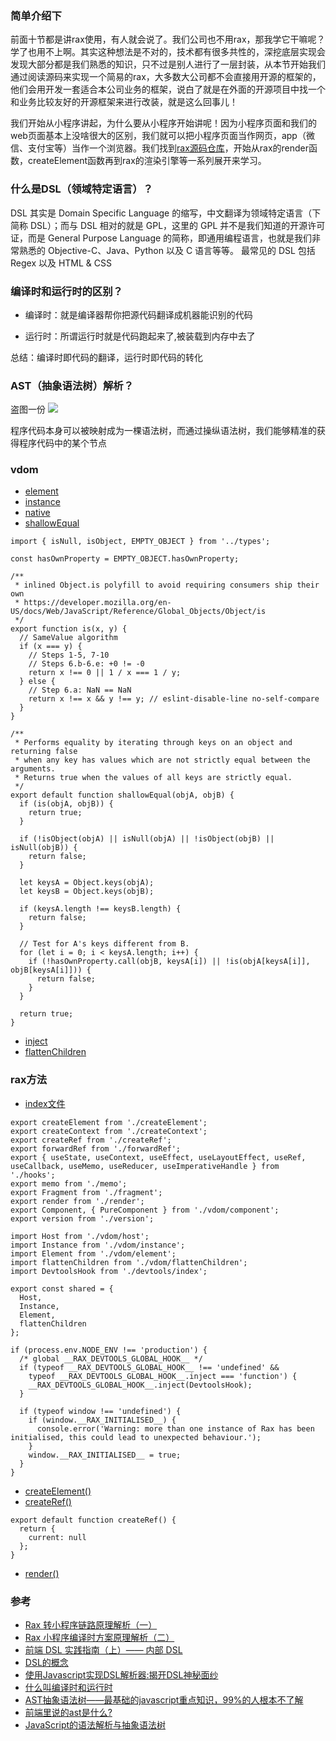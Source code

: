 
### 简单介绍下
前面十节都是讲rax使用，有人就会说了。我们公司也不用rax，那我学它干嘛呢？学了也用不上啊。其实这种想法是不对的，技术都有很多共性的，深挖底层实现会发现大部分都是我们熟悉的知识，只不过是别人进行了一层封装，从本节开始我们通过阅读源码来实现一个简易的rax，大多数大公司都不会直接用开源的框架的，他们会用开发一套适合本公司业务的框架，说白了就是在外面的开源项目中找一个和业务比较友好的开源框架来进行改装，就是这么回事儿！

我们开始从小程序讲起，为什么要从小程序开始讲呢！因为小程序页面和我们的web页面基本上没啥很大的区别，我们就可以把小程序页面当作网页，app（微信、支付宝等）当作一个浏览器。我们找到[rax源码仓库](https://github.com/alibaba/rax/tree/master/packages)，开始从rax的render函数，createElement函数再到rax的渲染引擎等一系列展开来学习。

### 什么是DSL（领域特定语言）？  
DSL 其实是 Domain Specific Language 的缩写，中文翻译为领域特定语言（下简称 DSL）；而与 DSL 相对的就是 GPL，这里的 GPL 并不是我们知道的开源许可证，而是 General Purpose Language 的简称，即通用编程语言，也就是我们非常熟悉的 Objective-C、Java、Python 以及 C 语言等等。
最常见的 DSL 包括 Regex 以及 HTML & CSS

### 编译时和运行时的区别？  
- 编译时：就是编译器帮你把源代码翻译成机器能识别的代码

- 运行时：所谓运行时就是代码跑起来了,被装载到内存中去了

总结：编译时即代码的翻译，运行时即代码的转化

### AST（抽象语法树）解析？  
盗图一份
![](http://dl2.iteye.com/upload/attachment/0110/0833/7be2e1f3-c60a-3d85-b265-8856896db6f1.png)

程序代码本身可以被映射成为一棵语法树，而通过操纵语法树，我们能够精准的获得程序代码中的某个节点


### vdom
- [element](https://github.com/alibaba/rax/blob/master/packages/rax/src/vdom/element.js)  
- [instance](https://github.com/alibaba/rax/blob/master/packages/rax/src/vdom/instance.js)  
- [native](https://github.com/alibaba/rax/blob/master/packages/rax/src/vdom/native.js)  
- [shallowEqual](https://github.com/alibaba/rax/blob/master/packages/rax/src/vdom/shallowEqual.js)  
```
import { isNull, isObject, EMPTY_OBJECT } from '../types';

const hasOwnProperty = EMPTY_OBJECT.hasOwnProperty;

/**
 * inlined Object.is polyfill to avoid requiring consumers ship their own
 * https://developer.mozilla.org/en-US/docs/Web/JavaScript/Reference/Global_Objects/Object/is
 */
export function is(x, y) {
  // SameValue algorithm
  if (x === y) {
    // Steps 1-5, 7-10
    // Steps 6.b-6.e: +0 != -0
    return x !== 0 || 1 / x === 1 / y;
  } else {
    // Step 6.a: NaN == NaN
    return x !== x && y !== y; // eslint-disable-line no-self-compare
  }
}

/**
 * Performs equality by iterating through keys on an object and returning false
 * when any key has values which are not strictly equal between the arguments.
 * Returns true when the values of all keys are strictly equal.
 */
export default function shallowEqual(objA, objB) {
  if (is(objA, objB)) {
    return true;
  }

  if (!isObject(objA) || isNull(objA) || !isObject(objB) || isNull(objB)) {
    return false;
  }

  let keysA = Object.keys(objA);
  let keysB = Object.keys(objB);

  if (keysA.length !== keysB.length) {
    return false;
  }

  // Test for A's keys different from B.
  for (let i = 0; i < keysA.length; i++) {
    if (!hasOwnProperty.call(objB, keysA[i]) || !is(objA[keysA[i]], objB[keysA[i]])) {
      return false;
    }
  }

  return true;
}
```
- [inject](https://github.com/alibaba/rax/blob/master/packages/rax/src/vdom/inject.js)  
- [flattenChildren](https://github.com/alibaba/rax/blob/master/packages/rax/src/vdom/flattenChildren.js)  


### rax方法  
- [index文件](https://github.com/alibaba/rax/blob/master/packages/rax/src/index.js)
```
export createElement from './createElement';
export createContext from './createContext';
export createRef from './createRef';
export forwardRef from './forwardRef';
export { useState, useContext, useEffect, useLayoutEffect, useRef, useCallback, useMemo, useReducer, useImperativeHandle } from './hooks';
export memo from './memo';
export Fragment from './fragment';
export render from './render';
export Component, { PureComponent } from './vdom/component';
export version from './version';

import Host from './vdom/host';
import Instance from './vdom/instance';
import Element from './vdom/element';
import flattenChildren from './vdom/flattenChildren';
import DevtoolsHook from './devtools/index';

export const shared = {
  Host,
  Instance,
  Element,
  flattenChildren
};

if (process.env.NODE_ENV !== 'production') {
  /* global __RAX_DEVTOOLS_GLOBAL_HOOK__ */
  if (typeof __RAX_DEVTOOLS_GLOBAL_HOOK__ !== 'undefined' &&
    typeof __RAX_DEVTOOLS_GLOBAL_HOOK__.inject === 'function') {
    __RAX_DEVTOOLS_GLOBAL_HOOK__.inject(DevtoolsHook);
  }

  if (typeof window !== 'undefined') {
    if (window.__RAX_INITIALISED__) {
      console.error('Warning: more than one instance of Rax has been initialised, this could lead to unexpected behaviour.');
    }
    window.__RAX_INITIALISED__ = true;
  }
}
```
- [createElement()](https://github.com/alibaba/rax/blob/master/packages/rax/src/createElement.js)  
- [createRef()](https://github.com/alibaba/rax/blob/master/packages/rax/src/createRef.js)  
```
export default function createRef() {
  return {
    current: null
  };
}
```

- [render()](https://github.com/alibaba/rax/blob/master/packages/rax/src/render.js)  



### 参考  
- [Rax 转小程序链路原理解析（一）](https://zhuanlan.zhihu.com/p/100198414?from=singlemessage)  
- [Rax 小程序编译时方案原理解析（二）](https://zhuanlan.zhihu.com/p/160811912)  
- [前端 DSL 实践指南（上）—— 内部 DSL](https://zhuanlan.zhihu.com/p/107947462)  
- [DSL的概念](https://www.cnblogs.com/feng9exe/p/10901595.html)  
- [使用Javascript实现DSL解析器:揭开DSL神秘面纱](https://juejin.im/post/6844903540444397582)  
- [什么叫编译时和运行时](https://blog.csdn.net/weiwenhp/article/details/8107203)  
- [AST抽象语法树——最基础的javascript重点知识，99%的人根本不了解](https://segmentfault.com/a/1190000016231512)  
- [前端里说的ast是什么?](https://www.zhihu.com/question/33107553)  
- [JavaScript的语法解析与抽象语法树](https://www.iteye.com/news/30731)